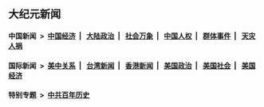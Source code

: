 ## 大纪元新闻

#### 中国新闻 &nbsp;>&nbsp; [中国经济](indexes/ncid283/README.md?01190045) &nbsp;| &nbsp; [大陆政治](indexes/ncid277/README.md?01190045) &nbsp;| &nbsp; [社会万象](indexes/ncid282/README.md?01190045) &nbsp;| &nbsp; [中国人权](indexes/ncid278/README.md?01190045) &nbsp;| &nbsp; [群体事件](indexes/ncid279/README.md?01190045) &nbsp;| &nbsp; [天灾人祸](indexes/ncid280/README.md?01190045)

#### 国际新闻 &nbsp;>&nbsp; [美中关系](indexes/nf1412576/README.md?01190045) &nbsp;| &nbsp; [台湾新闻](indexes/ncid1349361/README.md?01190045) &nbsp;| &nbsp; [香港新闻](indexes/ncid1349362/README.md?01190045) &nbsp;| &nbsp; [美国政治](indexes/ncid1078159/README.md?01190045) &nbsp;| &nbsp; [美国社会](indexes/ncid1078160/README.md?01190045) &nbsp;| &nbsp; [美国经济](indexes/ncid1078158/README.md?01190045)

#### 特别专题 &nbsp;>&nbsp; [中共百年历史](https://github.com/epoch-news/epoch-special/blob/master/README.md?01190045)  
